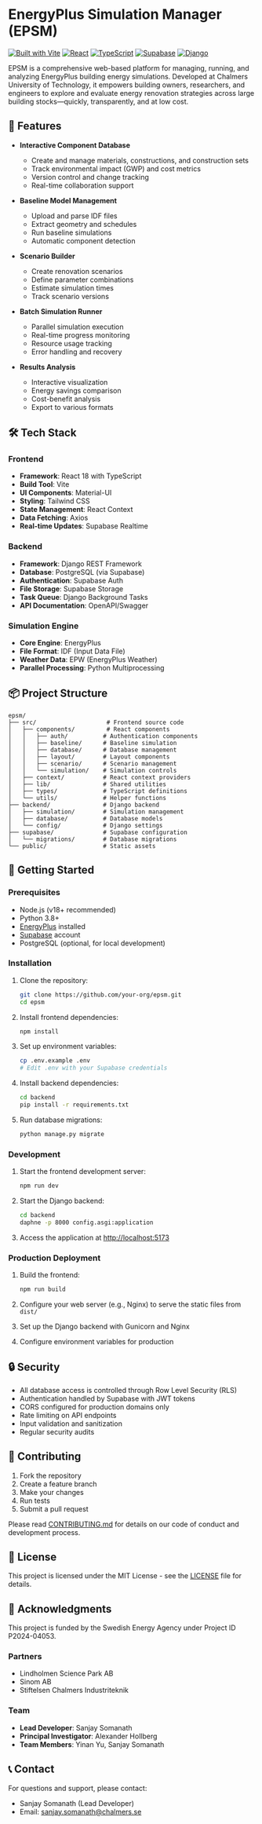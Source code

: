 # EnergyPlus Simulation Manager (EPSM)

[![Built with Vite](https://img.shields.io/badge/Built%20with-Vite-646CFF.svg)](https://vitejs.dev/)
[![React](https://img.shields.io/badge/React-18.2-61DAFB.svg)](https://reactjs.org/)
[![TypeScript](https://img.shields.io/badge/TypeScript-5.2-3178C6.svg)](https://www.typescriptlang.org/)
[![Supabase](https://img.shields.io/badge/Supabase-2.39-3ECF8E.svg)](https://supabase.io/)
[![Django](https://img.shields.io/badge/Django-3.2-092E20.svg)](https://www.djangoproject.com/)

EPSM is a comprehensive web-based platform for managing, running, and analyzing EnergyPlus building energy simulations. Developed at Chalmers University of Technology, it empowers building owners, researchers, and engineers to explore and evaluate energy renovation strategies across large building stocks—quickly, transparently, and at low cost.

## 🚀 Features

- **Interactive Component Database**
  - Create and manage materials, constructions, and construction sets
  - Track environmental impact (GWP) and cost metrics
  - Version control and change tracking
  - Real-time collaboration support

- **Baseline Model Management**
  - Upload and parse IDF files
  - Extract geometry and schedules
  - Run baseline simulations
  - Automatic component detection

- **Scenario Builder**
  - Create renovation scenarios
  - Define parameter combinations
  - Estimate simulation times
  - Track scenario versions

- **Batch Simulation Runner**
  - Parallel simulation execution
  - Real-time progress monitoring
  - Resource usage tracking
  - Error handling and recovery

- **Results Analysis**
  - Interactive visualization
  - Energy savings comparison
  - Cost-benefit analysis
  - Export to various formats

## 🛠️ Tech Stack

### Frontend
- **Framework**: React 18 with TypeScript
- **Build Tool**: Vite
- **UI Components**: Material-UI
- **Styling**: Tailwind CSS
- **State Management**: React Context
- **Data Fetching**: Axios
- **Real-time Updates**: Supabase Realtime

### Backend
- **Framework**: Django REST Framework
- **Database**: PostgreSQL (via Supabase)
- **Authentication**: Supabase Auth
- **File Storage**: Supabase Storage
- **Task Queue**: Django Background Tasks
- **API Documentation**: OpenAPI/Swagger

### Simulation Engine
- **Core Engine**: EnergyPlus
- **File Format**: IDF (Input Data File)
- **Weather Data**: EPW (EnergyPlus Weather)
- **Parallel Processing**: Python Multiprocessing

## 📦 Project Structure

```
epsm/
├── src/                    # Frontend source code
│   ├── components/         # React components
│   │   ├── auth/          # Authentication components
│   │   ├── baseline/      # Baseline simulation
│   │   ├── database/      # Database management
│   │   ├── layout/        # Layout components
│   │   ├── scenario/      # Scenario management
│   │   └── simulation/    # Simulation controls
│   ├── context/           # React context providers
│   ├── lib/               # Shared utilities
│   ├── types/             # TypeScript definitions
│   └── utils/             # Helper functions
├── backend/               # Django backend
│   ├── simulation/        # Simulation management
│   ├── database/          # Database models
│   └── config/            # Django settings
├── supabase/              # Supabase configuration
│   └── migrations/        # Database migrations
└── public/                # Static assets
```

## 🚀 Getting Started

### Prerequisites

- Node.js (v18+ recommended)
- Python 3.8+
- [EnergyPlus](https://energyplus.net/) installed
- [Supabase](https://supabase.com/) account
- PostgreSQL (optional, for local development)

### Installation

1. Clone the repository:
   ```bash
   git clone https://github.com/your-org/epsm.git
   cd epsm
   ```

2. Install frontend dependencies:
   ```bash
   npm install
   ```

3. Set up environment variables:
   ```bash
   cp .env.example .env
   # Edit .env with your Supabase credentials
   ```

4. Install backend dependencies:
   ```bash
   cd backend
   pip install -r requirements.txt
   ```

5. Run database migrations:
   ```bash
   python manage.py migrate
   ```

### Development

1. Start the frontend development server:
   ```bash
   npm run dev
   ```

2. Start the Django backend:
   ```bash
   cd backend
   daphne -p 8000 config.asgi:application
   ```

3. Access the application at [http://localhost:5173](http://localhost:5173)


### Production Deployment

1. Build the frontend:
   ```bash
   npm run build
   ```

2. Configure your web server (e.g., Nginx) to serve the static files from `dist/`

3. Set up the Django backend with Gunicorn and Nginx

4. Configure environment variables for production

## 🔒 Security

- All database access is controlled through Row Level Security (RLS)
- Authentication handled by Supabase with JWT tokens
- CORS configured for production domains only
- Rate limiting on API endpoints
- Input validation and sanitization
- Regular security audits

## 🤝 Contributing

1. Fork the repository
2. Create a feature branch
3. Make your changes
4. Run tests
5. Submit a pull request

Please read [CONTRIBUTING.md](CONTRIBUTING.md) for details on our code of conduct and development process.

## 📄 License

This project is licensed under the MIT License - see the [LICENSE](LICENSE) file for details.

## 🙏 Acknowledgments

This project is funded by the Swedish Energy Agency under Project ID P2024-04053.

### Partners
- Lindholmen Science Park AB
- Sinom AB
- Stiftelsen Chalmers Industriteknik

### Team
- **Lead Developer**: Sanjay Somanath
- **Principal Investigator**: Alexander Hollberg
- **Team Members**: Yinan Yu, Sanjay Somanath

## 📞 Contact

For questions and support, please contact:
- Sanjay Somanath (Lead Developer)
- Email: sanjay.somanath@chalmers.se